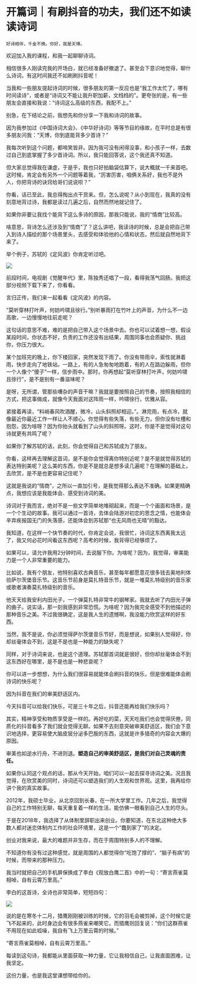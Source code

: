 # 开篇词｜有刷抖音的功夫，我们还不如读读诗词

    好诗相伴，千金不换。你好，我是天博。

欢迎加入我的课程，和我一起聊聊诗词。

相信很多人刚读完我的开场白，就已经准备好撤退了。甚至会下意识地觉得，聊什么诗词，有这时间我还不如刷刷抖音呢！

当我和一些朋友提起诗词的时候，很多朋友的第一反应也是“我工作太忙了，哪有时间读诗”，或者是“诗词又不能让我升职加薪，文绉绉的”。更夸张的是，有一些朋友会直接和我说：“诗词这么高级的东西，我配不上。”

别急，在下结论之前，我想先和你分享一下我和诗词的故事。

因为我参加过《中国诗词大会》、《中华好诗词》等等节目的缘故，在平时总是有很多朋友问我：“天博，你到底能背多少首诗？”

我每次听到这个问题，都啼笑皆非。因为我可没有闲得没事，和小孩子一样，去数过自己到底掌握了多少首诗词。所以，我只能回答说，这个我还真不知道。

但大家总觉得我在谦虚，于是乎，我也只好拍脑袋估算下，说大概就一千来首吧。这时候，肯定会有另外一个问题等着我，“厉害厉害，咱俩关系好，我也不是外人，你把背诗的诀窍给哥们说说呗？”

你看，话已至此，我总得掏出点干货来。但，怎么说呢？从小到现在，我真的没有刻意地背过诗，我都是读过几遍之后，自然而然地就记住了。

如果你非要让我找个能背下这么多诗的原因，那我只能说，我的“情商”比较高。

啥意思，背诗怎么还涉及到“情商”了？这么讲吧，我读诗的时候，总是会把自己带入到诗人描绘的那个场景里头，去感受和体验他的心情和状态，然后就自然地背下来了。

举个例子，苏轼的《定风波》你肯定听过吧。

![](https://static001.geekbang.org/resource/image/37/91/37b77354128d0385809df3dba9184291.jpg?wh=1920x1080)

前段时间，电视剧《觉醒年代》里，陈独秀还唱了一段，看得我荡气回肠。我把这部分视频下载下来了，你看看。

言归正传，我们来一起看看《定风波》的内容。

“莫听穿林打叶声，何妨吟啸且徐行。”别听暴雨打在竹叶上的声音，为什么不一边高歌，一边慢慢地往前走呢？

这句话的意思不难，难的是把自己带入这个场景中去。你也可以试着想一想，假设某段时间，你状态不好，负责的工作还没有出结果，周围同事也会质疑你、挑战你，你压力很大。

某个加班完的晚上，你下楼回家，突然发现下雨了。你没有带雨伞，索性就淋着雨，快步走向了地铁站。一路上，有的人急匆匆地跑着，有的人在路边躲雨，但你一个人像个“傻子”一样，信步雨中。那时，你再想起“莫听穿林打叶声，何妨吟啸且徐行”，是不是别有一番滋味呢？

是呀，无所谓，管那些嘈杂的声音干嘛？我就是要按照自己的节奏，按照我相信的方式，把这事做成，就像今天我面对这阵雨一样，吟啸徐行，优雅从容。

紧接着再读，“料峭春风吹酒醒，微冷，山头斜照却相迎。”。淋完雨，有点冷，就像最近你最近工作一样让人不顺心。你觉得有些失落，有些无力，但你没有吐槽和抱怨，因为啥呀？因为你抬头就看到了山头的斜照呀。这时，你是不是觉得对这句诗就更有共鸣了呢？

如果你了解苏轼的话，此刻，你会觉得自己和苏轼成为了朋友。

你看，这样再去理解这首词，是不是你会觉得离你特别近呢？是不是就觉得苏轼的表达特别美呢？这么美的东西，你是不是就总是想多读几遍呢？在理解的基础上，去欣赏，是不是也更容易记住呢？

这就是我说的“情商”，之所以一直加引号，是我觉得那么表达不准确。如果更精确点，我想应该是我能体会、感受到诗词的美。

诗词对于我而言，绝对不是一些文字简单地堆砌起来，而是一个个画面和场景，是一个个生动的故事。我可以通过一首诗，去体会陆游对初恋的思念之情，也能体会辛弃疾报国无门的失落感，还能体会到苏轼那“也无风雨也无晴”的豁达。

我知道，在这样一个快节奏的时代，你肯定会说，我很忙，诗词这东西离我太远了，我又何必花时间看这东西呢？高考的时候，我背得已经够烦了。

如果可以，请允许我用2分钟时间，去说服下你。为啥呢？因为，我觉得，审美能力是一个人非常重要的能力。

比如说，我有个朋友，他特别喜欢古典音乐，甚至每年都愿意花很多钱去奥地利体验萨尔茨堡音乐节。这音乐节前身是莫扎特音乐节，就是一堆莫扎特级别的音乐家或歌者演奏莫扎特级别的音乐。

他天天给我安利内田光子，一个弹莫扎特非常牛的钢琴家。我就去听了内田光子弹的曲子。说实话，那一刻我感到非常恐慌。为啥呢？因为我完全感受不到他描述的那种音乐之美。不过我很确定，这是我人生的遗憾啊，我没能力欣赏这样的好东西。

当然，我不是说，你必须觉得萨尔茨堡音乐节好，而是想说，如果别人觉得好，你却丝毫体会不到，这是不是也是一种能力的缺失呢？

同样，对于诗词来说，也是这个道理。苏轼那首词就是很好，但你却丝毫体会不到这东西好在哪里，是不是也是一种悲哀呢？

你可以进一步想想，为什么我们很容易就能体会刷抖音的快乐，但是很难能体会刷诗词的快乐呢？

因为抖音在我们的审美舒适区内。

今天抖音可以给我们快乐，可是三十年之后，抖音还能再给我们快乐吗？

其实，精神享受和物质享受是一样的。再好吃的菜，天天吃我们也会觉得厌倦，同质化的抖音看多了我们就会觉得无聊。如果不去刻意突破审美舒适区，我们会下意识地选择，更容易使大脑皮层分泌多巴胺的东西，这就是许多猎奇的内容会大爆的原因。

审美也如逆水行舟，不进则退。**塑造自己的审美舒适区，是我们对自己灵魂的责任。**

如果你认同这个观点的话，那从今天开始，咱们可以一起去探寻诗词之美。况且我觉得，在欣赏美的同时，诗词还可以塑造我们的人生观和世界观。这里，我再给你讲个我的真实故事。

2012年，我硕士毕业，从北京回到长春，在一所大学里工作。几年之后，我觉得自己的工作特别无聊，每天重复着一样的生活，能仿佛一眼看到自己人生的尽头。

于是在2018年，我选择了从体制里辞职出来创业。你要知道，在东北这种绝大多数人都对迷恋体制内工作的社会环境里，这是一个“蠢到家了”的决定。

创业对我来说，最大的难题并非生存，而在于周围特别多人的不理解。

不知道你有没有过这种感觉，就是周围的人都觉得你“吃饱了撑的”、“脑子有病”的时候，而带来的那种压力。

我当时就把自己的手机屏保换成了李白《观放白鹰二首》中的一句：“寄言燕雀莫相啅，自有云霄万里高。”

李白的这首诗，全诗也非常简单，短短四句：

![](https://static001.geekbang.org/resource/image/bd/31/bdfeb7aaf18250470ac0ca8ffd3a4831.jpg?wh=1920x1080)

说的是在寒冬十二月，猎鹰刚刚被训练的时候，它的羽毛会被剪掉，这个时候它是飞不起来的，此时身边会有很多燕雀来嘲笑它。而猎鹰则回复说：“你们这群燕雀不用现在如此呱噪，我自有飞上万里云霄的时候。”

“寄言燕雀莫相啅，自有云霄万里高。”

每读到这句诗，我都能从里面获取一种力量，它让我相信自己，让我直面困难，让我坚定。

这份力量，也是我这堂课想带给你的。
    